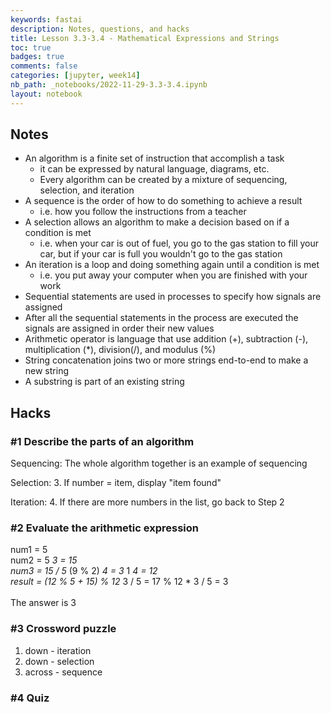 ```yaml
---
keywords: fastai
description: Notes, questions, and hacks
title: Lesson 3.3-3.4 - Mathematical Expressions and Strings
toc: true 
badges: true
comments: false
categories: [jupyter, week14]
nb_path: _notebooks/2022-11-29-3.3-3.4.ipynb
layout: notebook
---
```


<!--
#################################################
### THIS FILE WAS AUTOGENERATED! DO NOT EDIT! ###
#################################################
# file to edit: _notebooks/2022-11-29-3.3-3.4.ipynb
-->

<div class="container" id="notebook-container">
        
<div class="cell border-box-sizing text_cell rendered"><div class="inner_cell">
<div class="text_cell_render border-box-sizing rendered_html">
<h2 id="Notes">Notes<a class="anchor-link" href="#Notes"> </a></h2><ul>
<li>An algorithm is a finite set of instruction that accomplish a task<ul>
<li>it can be expressed by natural language, diagrams, etc.</li>
<li>Every algorithm can be created by a mixture of sequencing, selection, and iteration</li>
</ul>
</li>
<li>A sequence is the order of how to do something to achieve a result<ul>
<li>i.e. how you follow the instructions from a teacher</li>
</ul>
</li>
<li>A selection allows an algorithm to make a decision based on if a condition is met<ul>
<li>i.e. when your car is out of fuel, you go to the gas station to fill your car, but if your car is full you wouldn't go to the gas station</li>
</ul>
</li>
<li>An iteration is a loop and doing something again until a condition is met<ul>
<li>i.e. you put away your computer when you are finished with your work</li>
</ul>
</li>
<li>Sequential statements are used in processes to specify how signals are assigned</li>
<li>After all the sequential statements in the process are executed the signals are assigned in order their new values</li>
<li>Arithmetic operator is language that use addition (+), subtraction (-), multiplication (*), division(/), and modulus (%)</li>
<li>String concatenation joins two or more strings end-to-end to make a new string</li>
<li>A substring is part of an existing string</li>
</ul>

</div>
</div>
</div>
<div class="cell border-box-sizing text_cell rendered"><div class="inner_cell">
<div class="text_cell_render border-box-sizing rendered_html">
<h2 id="Hacks">Hacks<a class="anchor-link" href="#Hacks"> </a></h2><h3 id="#1-Describe-the-parts-of-an-algorithm">#1 Describe the parts of an algorithm<a class="anchor-link" href="##1-Describe-the-parts-of-an-algorithm"> </a></h3><p>Sequencing: The whole algorithm together is an example of sequencing</p>
<p>Selection: 3. If number = item, display "item found"</p>
<p>Iteration: 4. If there are more numbers in the list, go back to Step 2</p>
<h3 id="#2-Evaluate-the-arithmetic-expression">#2 Evaluate the arithmetic expression<a class="anchor-link" href="##2-Evaluate-the-arithmetic-expression"> </a></h3><p>num1 = 5 <br>
num2 = 5 <em> 3 = 15 <br>
num3 = 15 / 5 </em> (9 % 2) <em> 4 = 3 </em> 1 <em> 4 = 12 <br>
result = (12 % 5 + 15) % 12 </em> 3 / 5 = 17 % 12 * 3 / 5 = 3<br><br>
The answer is 3</p>
<h3 id="#3-Crossword-puzzle">#3 Crossword puzzle<a class="anchor-link" href="##3-Crossword-puzzle"> </a></h3><ol>
<li>down - iteration</li>
<li>down - selection</li>
<li>across - sequence</li>
</ol>
<h3 id="#4-Quiz">#4 Quiz<a class="anchor-link" href="##4-Quiz"> </a></h3><p><img src="https://mail.google.com/mail/u/0?ui=2&amp;ik=307c2bfad8&amp;attid=0.2&amp;permmsgid=msg-a:r20327790267697811&amp;th=184c55c3314da017&amp;view=fimg&amp;fur=ip&amp;sz=s0-l75-ft&amp;attbid=ANGjdJ-bUIfNrxVyH1ZJEuBI-5iLC38aI-aJIWk6Dtz4CW-fZGHN5PdFBoDlAlIoio71bSi8yQhvjoMk6irO0hsgVQuERL4PJNuysZiwv6cWWDacLpEFD36KyAqGaTg&amp;disp=emb&amp;realattid=ii_lb2r2pd01" alt=""></p>

</div>
</div>
</div>
</div>
 

